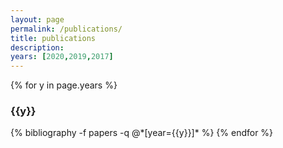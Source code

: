 ```yaml
---
layout: page
permalink: /publications/
title: publications
description:
years: [2020,2019,2017]
---
```


{% for y in page.years %}
  <h3 class="year">{{y}}</h3>
  {% bibliography -f papers -q @*[year={{y}}]* %}
{% endfor %}
